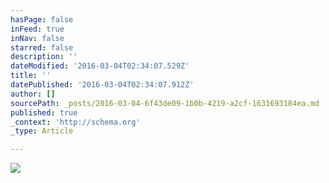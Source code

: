 ```yaml
---
hasPage: false
inFeed: true
inNav: false
starred: false
description: ''
dateModified: '2016-03-04T02:34:07.529Z'
title: ''
datePublished: '2016-03-04T02:34:07.912Z'
author: []
sourcePath: _posts/2016-03-04-6f43de09-1b0b-4219-a2cf-1631693184ea.md
published: true
_context: 'http://schema.org'
_type: Article

---
```

![](https://the-grid-user-content.s3-us-west-2.amazonaws.com/dfe0a4d0-1c4f-4c56-baa5-cff1e7eec3bf.jpg)